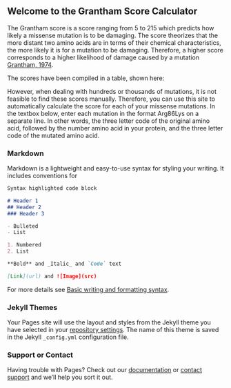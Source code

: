 ## Welcome to the Grantham Score Calculator

The Grantham score is a score ranging from 5 to 215 which predicts how likely a missense mutation is to be damaging. The score theorizes that the more distant two amino acids are in terms of their chemical characteristics, the more likely it is for a mutation to be damaging. Therefore, a higher score corresponds to a higher likelihood of damage caused by a mutation [Grantham, 1974](https://pubmed.ncbi.nlm.nih.gov/4843792/). 

The scores have been compiled in a table, shown here: 



However, when dealing with hundreds or thousands of mutations, it is not feasible to find these scores manually. Therefore, you can use this site to automatically calculate the score for each of your missense mutations. In the textbox below, enter each mutation in the format Arg86Lys on a separate line. In other words, the three letter code of the original amino acid, followed by the number amino acid in your protein, and the three letter code of the mutated amino acid. 



### Markdown

Markdown is a lightweight and easy-to-use syntax for styling your writing. It includes conventions for

```markdown
Syntax highlighted code block

# Header 1
## Header 2
### Header 3

- Bulleted
- List

1. Numbered
2. List

**Bold** and _Italic_ and `Code` text

[Link](url) and ![Image](src)
```

For more details see [Basic writing and formatting syntax](https://docs.github.com/en/github/writing-on-github/getting-started-with-writing-and-formatting-on-github/basic-writing-and-formatting-syntax).

### Jekyll Themes

Your Pages site will use the layout and styles from the Jekyll theme you have selected in your [repository settings](https://github.com/christos-efthymiou/Grantham-Score-Calculator/settings/pages). The name of this theme is saved in the Jekyll `_config.yml` configuration file.

### Support or Contact

Having trouble with Pages? Check out our [documentation](https://docs.github.com/categories/github-pages-basics/) or [contact support](https://support.github.com/contact) and we’ll help you sort it out.
